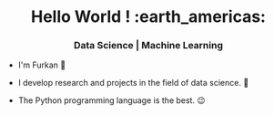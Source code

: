 <h1 align="center">Hello World ! :earth_americas: </h1>

<h3 align="center"> Data Science | Machine Learning </h3>
  
  - I'm Furkan :slightly_smiling_face:

  - I develop research and projects in the field of data science. :robot:

  - The Python programming language is the best. :wink:
  
  
  

